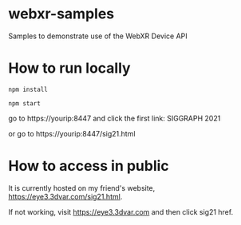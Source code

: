 # webxr-samples
Samples to demonstrate use of the WebXR Device API

# How to run locally
``` npm install ```

``` npm start ```

go to https://yourip:8447 and click the first link: SIGGRAPH 2021

or go to https://yourip:8447/sig21.html

# How to access in public
It is currently hosted on my friend's website, https://eye3.3dvar.com/sig21.html.

If not working, visit https://eye3.3dvar.com and then click sig21 href.

